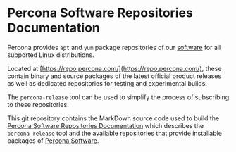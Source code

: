 # Percona Software Repositories Documentation

Percona provides `apt` and `yum` package repositories of our
[software](https://www.percona.com/software/) for all supported Linux
distributions.

Located at [https://repo.percona.com/](https://repo.percona.com/), these contain
binary and source packages of the latest official product releases as well as
dedicated repositories for testing and experimental builds.

The `percona-release` tool can be used to simplify the process of subscribing to
these repositories.

This git repository contains the MarkDown source code used to build the [Percona
Software Repositories Documentation](https://docs.percona.com/percona-software-repositories/)
which describes the `percona-release` tool and the available repositories that
provide installable packages of [Percona Software](https://www.percona.com/software).